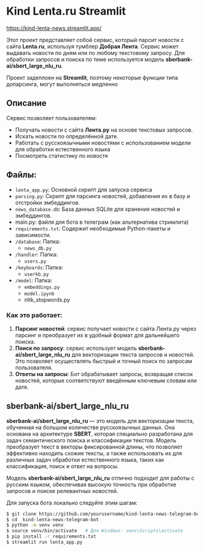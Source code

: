 # Kind Lenta.ru Streamlit

https://kind-lenta-news.streamlit.app/

Этот проект представляет собой сервис, который парсит новости с сайта ****Lenta.ru****, используя тумблер **Добрая Лента**. Сервис может выдавать новости по дням или по любому текстовому запросу. Для обработки запросов и поиска по теме используется модель **sberbank-ai/sbert_large_nlu_ru**.

Проект задеплоен на **Streamlit**, поэтому некоторые функции типа допарсинга, могут выполняться медленно

## Описание

Сервис позволяет пользователям:

- Получать новости с сайта **Лента.ру** на основе текстовых запросов.
- Искать новости по определённой дате.
- Работать с русскоязычными новостями с использованием модели для обработки естественного языка
- Посмотреть статистику по новостя

## **Файлы:**

* `lenta_app.py`: Основной скрипт для запуска сервиса
* `parsing.py`: Скрипт для парсинга новостей, добавления их в базу и отстройки эмбеддингов.
* `news_database.db`: База данных SQLite для хранения новостей и эмбеддингов.
* main.py: файля для бота в телеграм (как альтернатива стримлита)
* `requirements.txt`: Содержит необходимые Python-пакеты и зависимости.
* `/database`: Папка:
  * `news_db.py`
* `/handler`: Папка:
  * `users.py`
* `/keyboards`: Папка:
  * `userkb.py`
* `/model`: Папка:
  * `embeddings.py`
  * `model.ipynb`
  * nltk_stopwords.py

### Как это работает:

1. **Парсинг новостей**: сервис получает новости с сайта Лента.ру через парсинг и преобразует их в удобный формат для дальнейшего поиска.
2. **Поиск по запросу**: сервис использует модель **sberbank-ai/sbert_large_nlu_ru** для векторизации текста запросов и новостей. Это позволяет осуществлять быстрый и точный поиск по запросам пользователя.
3. **Ответы на запросы**: Бот обрабатывает запросы, возвращая список новостей, которые соответствуют введённым ключевым словам или дате.

## sberbank-ai/sbert_large_nlu_ru

**sberbank-ai/sbert_large_nlu_ru** — это модель для векторизации текста, обученная на большом количестве русскоязычных данных. Она основана на архитектуре **SBERT**, которая специально разработана для задач семантического поиска и классификации текстов. Модель преобразует текст в векторы фиксированной длины, что позволяет эффективно находить схожие тексты, а также использовать их для различных задач обработки естественного языка, таких как классификация, поиск и ответ на вопросы.

Модель **sberbank-ai/sbert_large_nlu_ru** отлично подходит для работы с русским языком, обеспечивая высокую точность при обработке запросов и поиске релевантных новостей.

Для запуска бота локально следуйте этим шагам:

```bash
$ git clone https://github.com/yourusername/kind-lenta-news-telegram-bot.git
$ cd  kind-lenta-news-telegram-bot
$ python -m venv venv
$ source venv/bin/activate   # Для Windows: venv\Scripts\activate
$ pip install -r requirements.txt
$ streamlit run lenta_app.py
```
